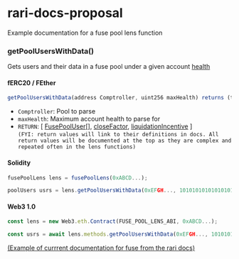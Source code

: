 # rari-docs-proposal
Example documentation for a fuse pool lens function

### getPoolUsersWithData()
Gets users and their data in a fuse pool under a given account [health](docs.rari.capital/fuse#FusePoolUser) 
#### fERC20 / FEther
```js
getPoolUsersWithData(address Comptroller, uint256 maxHealth) returns (tuple[], uint256, uint256)
```
- `Comptroller`: Pool to parse <br />
- `maxHealth`: Maximum account health to parse for <br />
- `RETURN`: [ [FusePoolUser[]](docs.rari.capital/fuse#FusePoolUser), [closeFactor](docs.rari.capital/fuse#FusePoolUser), [liquidationIncentive](docs.rari.capital/fuse#FusePoolUser) ] <br />
`(FYI: return values will link to their definitions in docs. All return values will be documented at the top as they are complex and repeated often in the lens functions)`

#### Solidity
```js
fusePoolLens lens = fusePoolLens(0xABCD...);

poolUsers usrs = lens.getPoolUsersWithData(0xEFGH..., 101010101010101010);
```
#### Web3 1.0
```js	
const lens = new Web3.eth.Contract(FUSE_POOL_LENS_ABI, 0xABCD...);

const usrs = await lens.methods.getPoolUsersWithData(0xEFGH..., 101010101010101010);
```
[(Example of currrent documentation for fuse from the rari docs)](Screen%20Shot%202021-06-17%20at%205.43.53%20PM.png)
